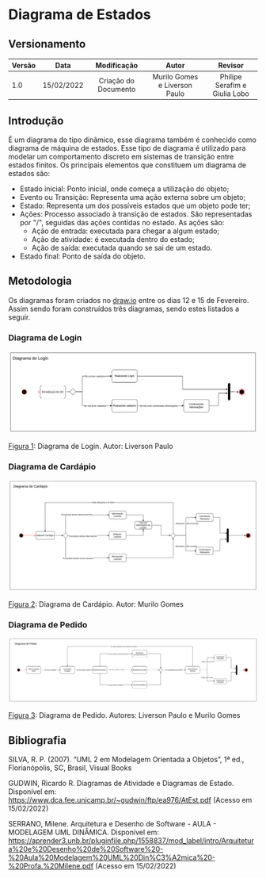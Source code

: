 # Diagrama de Estados

## Versionamento

| Versão |    Data    |     Modificação      |   Autor    |     Revisor     |
| ------ | :--------: | :------------------: | :--------: | :-------------: |
| 1.0    | 15/02/2022 | Criação do Documento | Murilo Gomes e Liverson Paulo | Philipe Serafim e Giulia Lobo |

## Introdução

É um diagrama do tipo dinâmico, esse diagrama também é conhecido como diagrama de máquina de estados. Esse tipo de diagrama é utilizado para modelar um comportamento discreto em sistemas de transição entre estados finitos. Os principais elementos que constituem um diagrama de estados são:

* Estado inicial: Ponto inicial, onde começa a utilização do objeto;
* Evento ou Transição: Representa uma ação externa sobre um objeto;
* Estado: Representa um dos possíveis estados que um objeto pode ter;
* Ações: Processo associado à transição de estados. São representadas por "/", seguidas das ações contidas no estado. As ações são:
    * Ação de entrada: executada para chegar a algum estado;
    * Ação de atividade: é executada dentro do estado;
    * Ação de saída: executada quando se sai de um estado.
* Estado final: Ponto de saída do objeto.




## Metodologia

Os diagramas foram criados no [draw.io](https://app.diagrams.net/) entre os dias 12 e 15 de Fevereiro.
Assim sendo foram construídos três diagramas, sendo estes listados a seguir.

### Diagrama de Login
![Diagrama de Login](../../assets/images/diagrama-de-estados-login.png)
<figcaption><a href="../../assets/images/diagrama-de-estados-login.png">Figura 1</a>: Diagrama de Login. Autor: Liverson Paulo</figcaption>

### Diagrama de Cardápio
![Diagrama de Cardápio](../../assets/images/diagrama-de-estados-cardapio.png)
<figcaption><a href="../../assets/images/diagrama-de-estados-cardapio.png">Figura 2</a>: Diagrama de Cardápio. Autor: Murilo Gomes</figcaption>

### Diagrama de Pedido
![Diagrama de Pedido](../../assets/images/diagrama-de-estados-pedido.png)
<figcaption><a href="../../assets/images/diagrama-de-estados-pedido.png">Figura 3</a>: Diagrama de Pedido. Autores: Liverson Paulo e Murilo Gomes</figcaption>

## Bibliografia

SILVA, R. P. (2007). “UML 2 em Modelagem Orientada a Objetos”, 1ª ed., Florianópolis, SC, Brasil, Visual Books

GUDWIN, Ricardo R. Diagramas de Atividade e Diagramas de Estado. Disponível em: https://www.dca.fee.unicamp.br/~gudwin/ftp/ea976/AtEst.pdf (Acesso em 15/02/2022)

SERRANO, Milene. Arquitetura e Desenho de Software - AULA - MODELAGEM UML DINÂMICA. Disponível em: https://aprender3.unb.br/pluginfile.php/1558837/mod_label/intro/Arquitetura%20e%20Desenho%20de%20Software%20-%20Aula%20Modelagem%20UML%20Din%C3%A2mica%20-%20Profa.%20Milene.pdf (Acesso em 15/02/2022)
